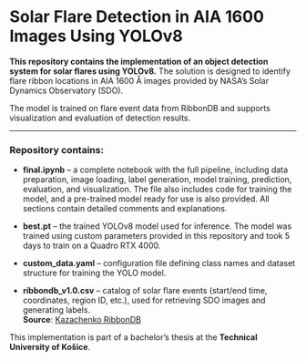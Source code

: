 
# Solar Flare Detection in AIA 1600 Images Using YOLOv8

**This repository contains the implementation of an object detection system for solar flares using YOLOv8.**
The solution is designed to identify flare ribbon locations in AIA 1600 Å images provided by NASA’s Solar Dynamics Observatory (SDO).

The model is trained on flare event data from RibbonDB and supports visualization and evaluation of detection results.

---

### Repository contains:

* **final.ipynb** – a complete notebook with the full pipeline, including data preparation, image loading, label generation, model training, prediction, evaluation, and visualization. The file also includes code for training the model, and a pre-trained model ready for use is also provided. All sections contain detailed comments and explanations.

* **best.pt** – the trained YOLOv8 model used for inference. The model was trained using custom parameters provided in this repository and took 5 days to train on a Quadro RTX 4000.

* **custom_data.yaml** – configuration file defining class names and dataset structure for training the YOLO model.

* **ribbondb_v1.0.csv** – catalog of solar flare events (start/end time, coordinates, region ID, etc.), used for retrieving SDO images and generating labels.  
  **Source**: [Kazachenko RibbonDB](https://solarmuri.ssl.berkeley.edu/~kazachenko/RibbonDB/)



This implementation is part of a bachelor’s thesis at the **Technical University of Košice**.
